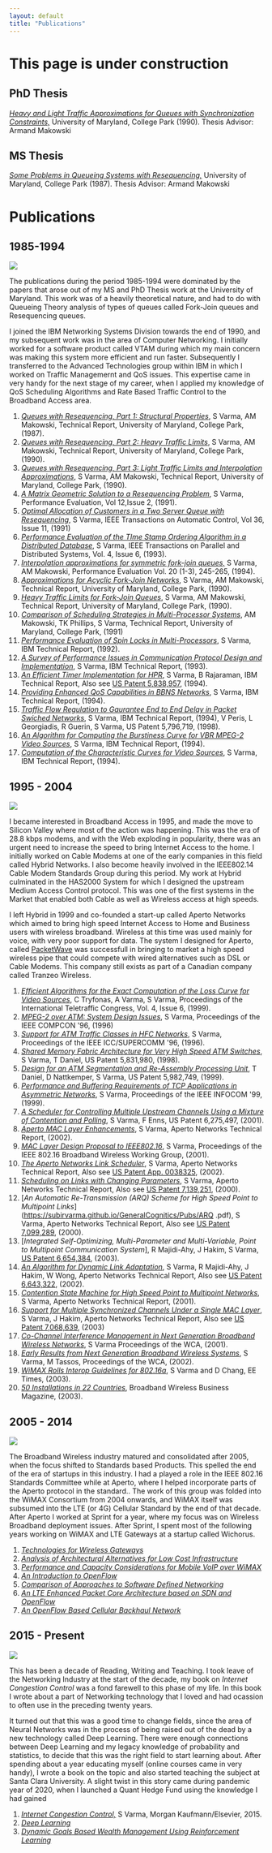 ```yaml
---
layout: default
title: "Publications"
---
```


# This page is under construction

## PhD Thesis
[*Heavy and Light Traffic Approximations for Queues with Synchronization Constraints,*](https://drum.lib.umd.edu/bitstream/handle/1903/5028/PhD_90-2.pdf?sequence=1) University of Maryland, College Park (1990). Thesis Advisor: Armand Makowski

## MS Thesis

[*Some Problems in Queueing Systems with Resequencing,*](https://drum.lib.umd.edu/bitstream/handle/1903/4731/MS_87-9.pdf?sequence=1&isAllowed=y)
University of Maryland, College Park (1987). 
Thesis Advisor: Armand Makowski

# Publications

## 1985-1994

![](https://subirvarma.github.io/GeneralCognitics/images/PhD.jpeg) 

The publications during the period 1985-1994 were dominated by the papers that arose out of my MS and PhD Thesis work at the University of Maryland. This work was of a heavily theoretical nature, and had to do with Queueing Theory analysis of types of queues called Fork-Join queues and Resequencing queues.

I joined the IBM Networking Systems Division towards the end of 1990, and my subsequent work was in the area of Computer Networking. I initially worked for a software product called VTAM during which my main concern was making this system more efficient and run faster. Subsequently I transferred to the Advanced Technologies group within IBM in which I worked on Traffic Managemernt and QoS issues. This expertise came in very handy for the next stage of my career, when I applied my knowledge of QoS Scheduling Algorithms and Rate Based Traffic Control to the Broadband Access area.

1. [*Queues with Resequencing, Part 1: Structural Properties*](https://subirvarma.github.io/GeneralCognitics/Pubs/RSQ1.pdf), S Varma, AM Makowski, Technical Report, University of Maryland, College Park, (1987).
2. [*Queues with Resequencing, Part 2: Heavy Traffic Limits*](https://subirvarma.github.io/GeneralCognitics/Pubs/rsq2.pdf), S Varma, AM Makowski, Technical Report, University of Maryland, College Park, (1990).
3. [*Queues with Resequencing, Part 3: Light Traffic Limits and Interpolation Approximations*](https://subirvarma.github.io/GeneralCognitics/Pubs/rsq3.pdf), S Varma, AM Makowski, Technical Report, University of Maryland, College Park, (1990).
4. [*A Matrix Geometric Solution to a Resequencing Problem*](https://subirvarma.github.io/GeneralCognitics/Pubs/rsq4.pdf), S Varma, Performance Evaluation, Vol 12,Issue 2, (1991).
5. [*Optimal Allocation of Customers in a Two Server Queue with Resequencing*](https://subirvarma.github.io/GeneralCognitics/Pubs/rsq5.pdf), S Varma, IEEE Transactions on Automatic Control, Vol 36, Issue 11, (1991)
6. [*Performance Evaluation of the TIme Stamp Ordering Algorithm in a Distributed Database*](https://subirvarma.github.io/GeneralCognitics/Pubs/tso.pdf), S Varma, IEEE Transactions on Parallel and Distributed Systems, Vol. 4, Issue 6, (1993).
7. [*Interpolation approximations for symmetric fork-join queues,*](https://drum.lib.umd.edu/bitstream/handle/1903/5303/TR_92-122.pdf?sequence=1) S Varma, AM Makowski, Performance Evaluation Vol. 20 (1-3), 245-265, (1994).
8. [*Approximations for Acyclic Fork-Join Networks*](https://subirvarma.github.io/GeneralCognitics/Pubs/fj1.pdf), S Varma, AM Makowski, Technical Report, University of Maryland, College Park, (1990).
9. [*Heavy Traffic Limits for Fork-Join Queues*](https://subirvarma.github.io/GeneralCognitics/Pubs/fj2.pdf), S Varma, AM Makowski, Technical Report, University of Maryland, College Park, (1990).
10. [*Comparison of Scheduling Strategies in Multi-Processor Systems*](https://subirvarma.github.io/GeneralCognitics/Pubs/fj3.pdf), AM Makowski, TK Phillips, S Varma, Technical Report, University of Maryland, College Park, (1991)
11. [*Performance Evaluation of Spin Locks in Multi-Processors*](https://subirvarma.github.io/GeneralCognitics/Pubs/ibm1.pdf), S Varma, IBM Technical Report, (1992).
12. [*A Survey of Performance Issues in Communication Protocol Design and Implementation*](https://subirvarma.github.io/GeneralCognitics/Pubs/ibm3.pdf), S Varma, IBM Technical Report, (1993).
13. [*An Efficient Timer Implementation for HPR*](https://subirvarma.github.io/GeneralCognitics/Pubs/ibm4.pdf), S Varma, B Rajaraman, IBM Technical Report, Also see [US Patent 5,838,957](https://scholar.google.com/citations?view_op=view_citation&hl=en&user=BB5KNdsAAAAJ&citation_for_view=BB5KNdsAAAAJ:RYcK_YlVTxYC), (1994).
14. [*Providing Enhanced QoS Capabilities in BBNS Networks*](https://subirvarma.github.io/GeneralCognitics/Pubs/ibm2.pdf), S Varma, IBM Technical Report, (1994).
15. [*Traffic Flow Regulation to Gaurantee End to End Delay in Packet Swiched Networks*](https://patentimages.storage.googleapis.com/e8/e1/da/75fee35007f7c1/US5796719.pdf), S Varma, IBM Technical Report, (1994), V Peris, L Georgiadis, R Guerin, S Varma, US Patent 5,796,719, (1998).
16. [*An Algorithm for Computing the Burstiness Curve for VBR MPEG-2 Video Sources*](https://subirvarma.github.io/GeneralCognitics/Pubs/lc2.pdf), S Varma, IBM Technical Report, (1994).
17. [*Computation of the Characteristic Curves for Video Sources*](https://subirvarma.github.io/GeneralCognitics/Pubs/lc3.pdf), S Varma, IBM Technical Report, (1994).


## 1995 - 2004

![](https://subirvarma.github.io/GeneralCognitics/images/Aperto.jpeg)

I became interested in Broadband Access in 1995, and made the move to Silicon Valley where most of the action was happening. This was the era of 28.8 kbps modems, and with the Web exploding in popularity, there was an urgent need to increase the speed to bring Internet Access to the home. I initially worked on Cable Modems at one of the early companies in this field called Hybrid Networks. I also become heavily involved in the IEEE802.14 Cable Modem Standards Group during this period. My work at Hybrid culminated in the HAS2000 System for which I designed the upstream Medium Access Control protocol. This was one of the first systems in the Market that enabled both Cable as well as Wireless access at high speeds.

I left Hybrid in 1999 and co-founded a start-up called Aperto Networks which aimed to bring high speed Internet Access to Home and Business users with wireless broadband. Wireless at this time was used mainly for voice, with very poor support for data. The system I designed for Aperto, called [PacketWave](https://www.apertonet.com/) was successfull in bringing to market a high speed wireless pipe that could compete with wired alternatives such as DSL or Cable Modems. This company still exists as part of a Canadian company called Tranzeo Wireless.

1. [*Efficient Algorithms for the Exact Computation of the Loss Curve for Video Sources*](https://subirvarma.github.io/GeneralCognitics/Pubs/lc.pdf), C Tryfonas, A Varma, S Varma, Proceedings of the International Teletraffic Congress, Vol. 4, Issue 6, (1999).
2. [*MPEG-2 over ATM: System Design Issues*](https://subirvarma.github.io/GeneralCognitics/Pubs/lsi1.pdf), S Varma, Proceedings of the IEEE COMPCON '96, (1996)
3. [*Support for ATM Traffic Classes in HFC Networks*](https://subirvarma.github.io/GeneralCognitics/Pubs/lsi2.pdf), S Varma, Proceedings of the IEEE ICC/SUPERCOMM '96, (1996).
4. [*Shared Memory Fabric Architecture for Very High Speed ATM Switches*](https://patentimages.storage.googleapis.com/40/79/e2/45015dc95c395c/US5831980.pdf), S Varma, T Daniel, US Patent 5,831,980, (1998).
5. [*Design for an ATM Segmentation and Re-Assembly Processing Unit*](https://patentimages.storage.googleapis.com/cc/b3/23/9ffba61a5e6cbe/US5982749.pdf), T Daniel, D Nattkemper, S Varma, US Patent 5,982,749, (1999).
6. [*Performance and Buffering Requirements of TCP Applications in Asymmetric Networks*](https://subirvarma.github.io/GeneralCognitics/Pubs/hybrid1.pdf), S Varma, Proceedings of the IEEE INFOCOM '99, (1999).
7. [*A Scheduler for Controlling Multiple Upstream Channels Using a Mixture of Contention and Polling*](https://patentimages.storage.googleapis.com/31/28/e7/f3f6d041dafa52/US6275497.pdf), S Varma, F Enns, US Patent 6,275,497, (2001).
8. [*Aperto MAC Layer Enhancements*](https://subirvarma.github.io/GeneralCognitics/Pubs/Overview.pdf), S Varma, Aperto Networks Technical Report, (2002).
9. [*MAC Layer Design Proposal to IEEE802.16*](https://subirvarma.github.io/GeneralCognitics/Pubs/TLC.pdf), S Varma, Proceedings of the IEEE 802.16 Broadband Wireless Working Group, (2001).
10. [*The Aperto Networks Link Scheduler*](https://subirvarma.github.io/GeneralCognitics/Pubs/ApertoSched.pdf), S Varma, Aperto Networks Technical Report, Also see [US Patent App. 0038325](https://patentimages.storage.googleapis.com/aa/81/2a/4770e43df89230/US20110038325A1.pdf), (2002).
11. [*Scheduling on Links with Changing Parameters*](https://subirvarma.github.io/GeneralCognitics/Pubs/SP.pdf), S Varma, Aperto Networks Technical Report, Also see [US Patent 7,139,251](https://patentimages.storage.googleapis.com/38/ba/00/01be9ae44bbb68/US7139251.pdf), (2000).
12. [*An Automatic Re-Transmission (ARQ) Scheme for High Speed Point to Multipoint Links*](https://subirvarma.github.io/GeneralCognitics/Pubs/ARQ .pdf), S Varma, Aperto Networks Technical Report, Also see [US Patent 7,099,289](https://patentimages.storage.googleapis.com/7a/f7/e1/d3e733660abdc1/US7099289.pdf), (2000).
13. [*Integrated Self-Optimizing, Multi-Parameter and Multi-Variable, Point to Multipoint Communication System*], R Majidi-Ahy, J Hakim, S Varma, [US Patent 6,654,384](https://patentimages.storage.googleapis.com/4e/9c/78/eb511bec192bdf/US6654384.pdf), (2003).
14. [*An Algorithm for Dynamic Link Adaptation*](https://subirvarma.github.io/GeneralCognitics/Pubs/DLA.pdf), S Varma, R Majidi-Ahy, J Hakim, W Wong, Aperto Networks Technical Report, Also see [US Patent 6,643,322](https://patentimages.storage.googleapis.com/9e/64/b7/55d8ed722c13c4/US6643322.pdf), (2002).
15. [*Contention State Machine for High Speed Point to Multipoint Networks*](https://subirvarma.github.io/GeneralCognitics/Pubs/Contention.pdf), S Varma, Aperto Networks Technical Report, (2001).
16. [*Support for Multiple Synchronized Channels Under a Single MAC Layer*](https://subirvarma.github.io/GeneralCognitics/Pubs/MPHY.pdf), S Varma, J Hakim, Aperto Networks Technical Report, Also see [US Patent 7,068,639](https://patentimages.storage.googleapis.com/ac/0f/03/b472e9f9d2b509/US7068639.pdf), (2003)
17. [*Co-Channel Interference Management in Next Generation Broadband Wireless Networks*](https://subirvarma.github.io/GeneralCognitics/Pubs/WCA2001.pdf), S Varma Proceedings of the WCA, (2001).
18. [*Early Results from Next Generation Broadband Wireless Systems*](https://subirvarma.github.io/GeneralCognitics/Pubs/WCA2002.pdf), S Varma, M Tassos, Proceedings of the WCA, (2002).
19. [*WiMAX Rolls Interop Guidelines for 802.16a*](https://www.eetimes.com/wimax-rolls-interop-guidelines-for-802-16a/), S Varma and D Chang, EE Times, (2003).
20. [*50 Installations in 22 Countries*](https://subirvarma.github.io/GeneralCognitics/Pubs/Article.pdf), Broadband Wireless Business Magazine, (2003).


## 2005 - 2014

![](https://subirvarma.github.io/GeneralCognitics/images/family.JPG)

The Broadband Wireless industry matured and consolidated after 2005, when the focus shifted to Standards based Products. This spelled the end of the era of startups in this industry. I had a played a role in the IEEE 802.16 Standards Committee while at Aperto, where I helped incorporate parts of the Aperto protocol in the standard.. The work of this group was folded into the WiMAX Consortium from 2004 onwards, and WiMAX itself was subsumed into the LTE (or 4G) Cellular Standard by the end of that decade. After Aperto I worked at Sprint for a year, where my focus was on Wireless Broadband deployment issues. After Sprint, I spent most of the following years working on WiMAX and LTE Gateways at a startup called Wichorus.

1. [*Technologies for Wireless Gateways*](https://subirvarma.github.io/GeneralCognitics/Pubs/WirelessGW.pdf)
2. [*Analysis of Architectural Alternatives for Low Cost Infrastructure*](https://subirvarma.github.io/GeneralCognitics/Pubs/spr1.pdf)
3. [*Performance and Capacity Considerations for Mobile VoIP over WiMAX*](https://subirvarma.github.io/GeneralCognitics/Pubs/spr2.pdf)
4. [*An Introduction to OpenFlow*](https://subirvarma.github.io/GeneralCognitics/Pubs/OpenFlow.pdf)
5. [*Comparison of Approaches to Software Defined Networking*](https://subirvarma.github.io/GeneralCognitics/Pubs/SDN.pdf)
6. [*An LTE Enhanced Packet Core Architecture based on SDN and OpenFlow*](https://subirvarma.github.io/GeneralCognitics/Pubs/TL1.pdf)
7. [*An OpenFlow Based Cellular Backhaul Network*](https://subirvarma.github.io/GeneralCognitics/Pubs/MobileBH.pdf)

## 2015 - Present

![](https://subirvarma.github.io/GeneralCognitics/images/CongestionControl.png)

This has been a decade of Reading, Writing and Teaching. I took leave of the Networking Industry at the start of the decade, my book on *Internet Congestion Control* was a fond farewell to this phase of my life. In this book I wrote about a part of Networking technology that I loved and had ocassion to often use in the preceding twenty years.

It turned out that this was a good time to change fields, since the area of Neural Networks was in the process of being raised out of the dead by a new technology called Deep Learning. There were enough connections between Deep Learning and my legacy knowledge of probability and statistics, to decide that this was the right field to start learning about. After spending about a year educating myself (online courses came in very handy), I wrote a book on the topic and also started teaching the subject at Santa Clara University. A slight twist in this story came during pandemic year of 2020, when I launched a Quant Hedge Fund using the knowledge I had gained

1. [*Internet Congestion Control,*](https://www.amazon.com/Internet-Congestion-Control-Subir-Varma/dp/0128035838/ref=tmm_pap_swatch_0?_encoding=UTF8&qid=1669339227&sr=8-3) S Varma, Morgan Kaufmann/Elsevier, 2015.
2. [*Deep Learning*](https://subirvarma.github.io/GeneralCognitics/Books.html)
3. [*Dynamic Goals Based Wealth Management Using Reinforcement Learning*](https://subirvarma.github.io/GeneralCognitics/Pubs/WM.pdf)


